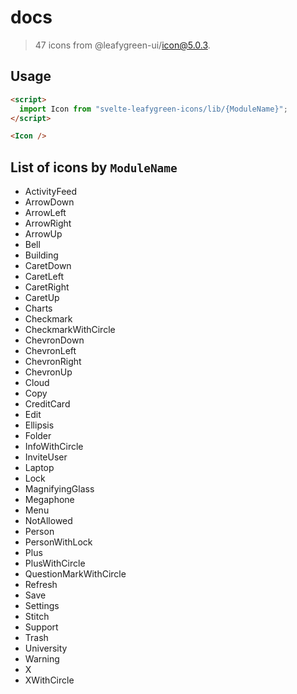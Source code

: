 # docs

> 47 icons from @leafygreen-ui/icon@5.0.3.

## Usage

```html
<script>
  import Icon from "svelte-leafygreen-icons/lib/{ModuleName}";
</script>

<Icon />
```

## List of icons by `ModuleName`

- ActivityFeed
- ArrowDown
- ArrowLeft
- ArrowRight
- ArrowUp
- Bell
- Building
- CaretDown
- CaretLeft
- CaretRight
- CaretUp
- Charts
- Checkmark
- CheckmarkWithCircle
- ChevronDown
- ChevronLeft
- ChevronRight
- ChevronUp
- Cloud
- Copy
- CreditCard
- Edit
- Ellipsis
- Folder
- InfoWithCircle
- InviteUser
- Laptop
- Lock
- MagnifyingGlass
- Megaphone
- Menu
- NotAllowed
- Person
- PersonWithLock
- Plus
- PlusWithCircle
- QuestionMarkWithCircle
- Refresh
- Save
- Settings
- Stitch
- Support
- Trash
- University
- Warning
- X
- XWithCircle
